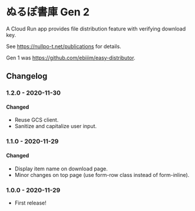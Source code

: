 # ぬるぽ書庫 Gen 2

A Cloud Run app provides file distribution feature with verifying download key.

See https://nullpo-t.net/publications for details.

Gen 1 was https://github.com/ebiiim/easy-distributor.

## Changelog

### 1.2.0 - 2020-11-30

#### Changed

- Reuse GCS client.
- Sanitize and capitalize user input.

### 1.1.0 - 2020-11-29

#### Changed

- Display item name on download page.
- Minor changes on top page (use form-row class instead of form-inline).

### 1.0.0 - 2020-11-29

- First release!
